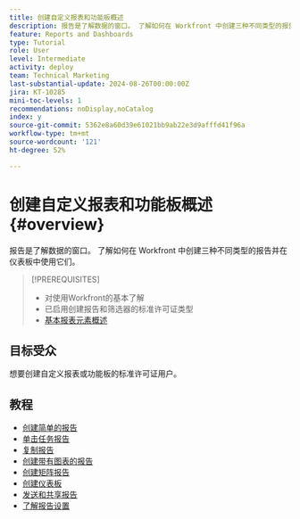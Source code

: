 ```yaml
---
title: 创建自定义报表和功能板概述
description: 报告是了解数据的窗口。 了解如何在 Workfront 中创建三种不同类型的报告并在仪表板中使用它们。
feature: Reports and Dashboards
type: Tutorial
role: User
level: Intermediate
activity: deploy
team: Technical Marketing
last-substantial-update: 2024-08-26T00:00:00Z
jira: KT-10285
mini-toc-levels: 1
recommendations: noDisplay,noCatalog
index: y
source-git-commit: 5362e8a60d39e61021bb9ab22e3d9afffd41f96a
workflow-type: tm+mt
source-wordcount: '121'
ht-degree: 52%

---
```



# 创建自定义报表和功能板概述 {#overview}

报告是了解数据的窗口。 了解如何在 Workfront 中创建三种不同类型的报告并在仪表板中使用它们。

>[!PREREQUISITES]
>
>* 对使用Workfront的基本了解
>* 已启用创建报告和筛选器的标准许可证类型
>* [基本报表元素概述](https://experienceleague.adobe.com/?recommended=Workfront-U-1-2022.1.reporting)


## 目标受众

想要创建自定义报表或功能板的标准许可证用户。

## 教程

* [创建简单的报告](create-a-simple-report.md)
* [单击任务报告](create-a-task-report.md)
* [复制报告](copy-a-report.md)
* [创建带有图表的报告](create-reports-with-charts.md)
* [创建矩阵报告](create-a-matrix-report.md)
* [创建仪表板](create-dashboards.md)
* [发送和共享报告](how-to-send-and-share-reports.md)
* [了解报告设置](report-settings.md)

